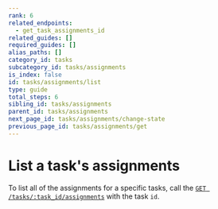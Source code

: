 ```yaml
---
rank: 6
related_endpoints:
  - get_task_assignments_id
related_guides: []
required_guides: []
alias_paths: []
category_id: tasks
subcategory_id: tasks/assignments
is_index: false
id: tasks/assignments/list
type: guide
total_steps: 6
sibling_id: tasks/assignments
parent_id: tasks/assignments
next_page_id: tasks/assignments/change-state
previous_page_id: tasks/assignments/get
---
```


# List a task's assignments

To list all of the assignments for a specific tasks, call the
[`GET /tasks/:task_id/assignments`](e://get_task_assignments_id) with the task
`id`.

<Samples id='get_task_assignments_id' >

</Samples>
